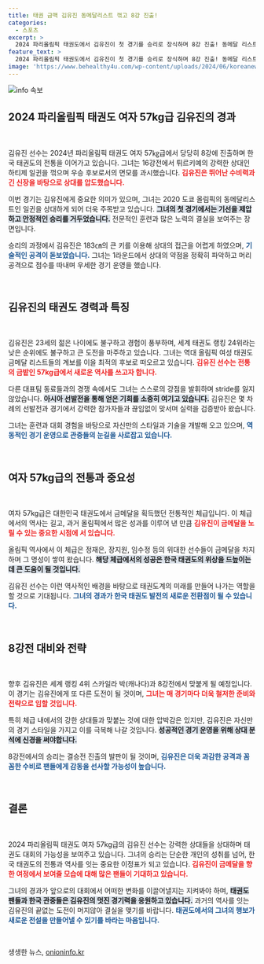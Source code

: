 ```yaml
---
title: 태권 금맥 김유진 동메달리스트 꺾고 8강 진출!
categories:
  - 스포츠
excerpt: >
  2024 파리올림픽 태권도에서 김유진이 첫 경기를 승리로 장식하며 8강 진출! 동메달 리스트를 꺾고 한국의 금멸망을 이어갈 수 있을지 주목된다. 그녀의 다음 상대는 세계랭킹 4위 스카일라 박!
feature_text: >
  2024 파리올림픽 태권도에서 김유진이 첫 경기를 승리로 장식하며 8강 진출! 동메달 리스트를 꺾고 한국의 금멸망을 이어갈 수 있을지 주목된다. 그녀의 다음 상대는 세계랭킹 4위 스카일라 박!
image: 'https://www.behealthy4u.com/wp-content/uploads/2024/06/koreanews.jpg'
---
```


<p><img src="https://www.behealthy4u.com/wp-content/uploads/2024/06/koreanews.jpg" alt="info 속보" /></p>

<h2 data-ke-size="size26">2024 파리올림픽 태권도 여자 57kg급 김유진의 경과</h2>

<p data-ke-size="size16">&nbsp;</p>

<p>김유진 선수는 2024년 파리올림픽 태권도 여자 57㎏급에서 당당히 8강에 진출하며 한국 태권도의 전통을 이어가고 있습니다. 그녀는 16강전에서 튀르키예의 강력한 상대인 하티제 일귄을 꺾으며 우승 후보로서의 면모를 과시했습니다. <b><span style="color: #ee2323;">김유진은 뛰어난 수비력과 긴 신장을 바탕으로 상대를 압도했습니다.</span></b> </p>

<p>이번 경기는 김유진에게 중요한 의미가 있으며, 그녀는 2020 도쿄 올림픽의 동메달리스트인 일귄을 상대하게 되어 더욱 주목받고 있습니다. <b><span style="background-color: #21538527;">그녀의 첫 경기에서는 기선을 제압하고 안정적인 승리를 거두었습니다.</span></b> 전문적인 훈련과 많은 노력의 결실을 보여주는 장면입니다. </p>

<p>승리의 과정에서 김유진은 183㎝의 큰 키를 이용해 상대의 접근을 어렵게 하였으며, <b><span style="color: #1a5490;">기술적인 공격이 돋보였습니다.</span></b> 그녀는 1라운드에서 상대의 약점을 정확히 파악하고 머리 공격으로 점수를 따내며 우세한 경기 운영을 했습니다. </p>

<p data-ke-size="size16">&nbsp;</p>

<h2 data-ke-size="size26">김유진의 태권도 경력과 특징</h2>

<p data-ke-size="size16">&nbsp;</p>

<p>김유진은 23세의 젊은 나이에도 불구하고 경험이 풍부하며, 세계 태권도 랭킹 24위라는 낮은 순위에도 불구하고 큰 도전을 마주하고 있습니다. 그녀는 역대 올림픽 여성 태권도 금메달 리스트들의 계보를 이을 최적의 후보로 떠오르고 있습니다. <b><span style="color: #ee2323;">김유진 선수는 전통의 금밭인 57kg급에서 새로운 역사를 쓰고자 합니다.</span></b> </p>

<p>다른 대표팀 동료들과의 경쟁 속에서도 그녀는 스스로의 강점을 발휘하며 stride를 잃지 않았습니다. <b><span style="background-color: #21538527;">아시아 선발전을 통해 얻은 기회를 소중히 여기고 있습니다.</span></b> 김유진은 몇 차례의 선발전과 경기에서 강력한 참가자들과 끊임없이 맞서며 실력을 검증받아 왔습니다. </p>

<p>그녀는 훈련과 대회 경험을 바탕으로 자신만의 스타일과 기술을 개발해 오고 있으며, <b><span style="color: #1a5490;">역동적인 경기 운영으로 관중들의 눈길을 사로잡고 있습니다.</span></b> </p>

<p data-ke-size="size16">&nbsp;</p>

<h2 data-ke-size="size26">여자 57kg급의 전통과 중요성</h2>

<p data-ke-size="size16">&nbsp;</p>

<p>여자 57kg급은 대한민국 태권도에서 금메달을 획득했던 전통적인 체급입니다. 이 체급에서의 역사는 길고, 과거 올림픽에서 많은 성과를 이루어 낸 만큼 <b><span style="color: #ee2323;">김유진이 금메달을 노릴 수 있는 중요한 시점에 서 있습니다.</span></b> </p>

<p>올림픽 역사에서 이 체급은 정재은, 장지원, 임수정 등의 위대한 선수들이 금메달을 차지하며 그 명성이 쌓여 왔습니다. <b><span style="background-color: #21538527;">해당 체급에서의 성공은 한국 태권도의 위상을 드높이는 데 큰 도움이 될 것입니다.</span></b> </p>

<p>김유진 선수는 이런 역사적인 배경을 바탕으로 태권도계의 미래를 만들어 나가는 역할을 할 것으로 기대됩니다. <b><span style="color: #1a5490;">그녀의 경과가 한국 태권도 발전의 새로운 전환점이 될 수 있습니다.</span></b> </p>

<p data-ke-size="size16">&nbsp;</p>

<h2 data-ke-size="size26">8강전 대비와 전략</h2>

<p data-ke-size="size16">&nbsp;</p>

<p>향후 김유진은 세계 랭킹 4위 스카일라 박(캐나다)과 8강전에서 맞붙게 될 예정입니다. 이 경기는 김유진에게 또 다른 도전이 될 것이며, <b><span style="color: #ee2323;">그녀는 매 경기마다 더욱 철저한 준비와 전략으로 임할 것입니다.</span></b> </p>

<p>특히 체급 내에서의 강한 상대들과 맞붙는 것에 대한 압박감은 있지만, 김유진은 자신만의 경기 스타일을 가지고 이를 극복해 나갈 것입니다. <b><span style="background-color: #21538527;">성공적인 경기 운영을 위해 상대 분석에 신경을 써야합니다.</span></b> </p>

<p>8강전에서의 승리는 결승전 진출의 발판이 될 것이며, <b><span style="color: #1a5490;">김유진은 더욱 과감한 공격과 꼼꼼한 수비로 팬들에게 감동을 선사할 가능성이 높습니다.</span></b> </p>

<p data-ke-size="size16">&nbsp;</p>

<h2 data-ke-size="size26">결론</h2>

<p data-ke-size="size16">&nbsp;</p>

<p>2024 파리올림픽 태권도 여자 57kg급의 김유진 선수는 강력한 상대들을 상대하며 태권도 대회의 가능성을 보여주고 있습니다. 그녀의 승리는 단순한 개인의 성취를 넘어, 한국 태권도의 전통과 역사를 잇는 중요한 이정표가 되고 있습니다. <b><span style="color: #ee2323;">김유진이 금메달을 향한 여정에서 보여줄 모습에 대해 많은 팬들이 기대하고 있습니다.</span></b> </p>

<p>그녀의 경과가 앞으로의 대회에서 어떠한 변화를 이끌어낼지는 지켜봐야 하며, <b><span style="background-color: #21538527;">태권도 팬들과 한국 관중들은 김유진의 멋진 경기력을 응원하고 있습니다.</span></b> 과거의 역사를 잇는 김유진의 끝없는 도전이 머지않아 결실을 맺기를 바랍니다. <b><span style="color: #1a5490;">태권도에서의 그녀의 행보가 새로운 전설을 만들어낼 수 있기를 바라는 마음입니다.</span></b> </p>

<p data-ke-size="size16">&nbsp;</p>
생생한 뉴스, <a href="https://onioninfo.kr" rel="dofollow">onioninfo.kr</a>


